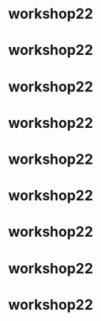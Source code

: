 # workshop22
# workshop22
# workshop22
# workshop22
# workshop22
# workshop22
# workshop22
# workshop22
# workshop22
